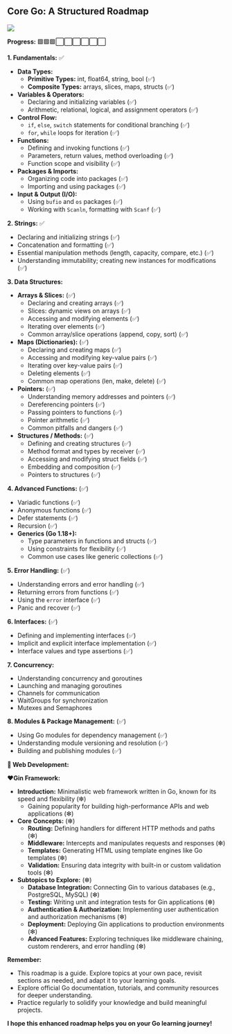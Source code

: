 ## Core Go: A Structured Roadmap
[![](https://skillicons.dev/icons?i=go)](https://skillicons.dev)


**Progress:** 🟩🟩🟩⬜⬜⬜⬜⬜⬜

**1. Fundamentals:** ✅

- **Data Types:**
    - **Primitive Types:** int, float64, string, bool (✅)
    - **Composite Types:** arrays, slices, maps, structs (✅)
- **Variables & Operators:**
    - Declaring and initializing variables (✅)
    - Arithmetic, relational, logical, and assignment operators (✅)
- **Control Flow:**
    - `if`, `else`, `switch` statements for conditional branching (✅)
    - `for`, `while` loops for iteration (✅)
- **Functions:**
    - Defining and invoking functions (✅)
    - Parameters, return values, method overloading (✅)
    - Function scope and visibility (✅)
- **Packages & Imports:**
    - Organizing code into packages (✅)
    - Importing and using packages (✅)
- **Input & Output (I/O):**
    - Using `bufio` and `os` packages (✅)
    - Working with `Scanln`, formatting with `Scanf` (✅)

**2. Strings:** ✅

- Declaring and initializing strings (✅)
- Concatenation and formatting (✅)
- Essential manipulation methods (length, capacity, compare, etc.) (✅)
- Understanding immutability; creating new instances for modifications (✅)

**3. Data Structures:**

- **Arrays & Slices:** (✅)
    - Declaring and creating arrays (✅)
    - Slices: dynamic views on arrays (✅)
    - Accessing and modifying elements (✅)
    - Iterating over elements (✅)
    - Common array/slice operations (append, copy, sort) (✅)
- **Maps (Dictionaries):** (✅)
    - Declaring and creating maps (✅)
    - Accessing and modifying key-value pairs (✅)
    - Iterating over key-value pairs (✅)
    - Deleting elements (✅)
    - Common map operations (len, make, delete) (✅)
- **Pointers:** (✅)
    - Understanding memory addresses and pointers (✅)
    - Dereferencing pointers (✅)
    - Passing pointers to functions (✅)
    - Pointer arithmetic (✅)
    - Common pitfalls and dangers (✅)
- **Structures / Methods:** (✅)
    - Defining and creating structures (✅)
    - Method format and types by receiver (✅)
    - Accessing and modifying struct fields (✅)
    - Embedding and composition (✅)
    - Pointers to structures (✅)

**4. Advanced Functions:** (✅)

- Variadic functions (✅)
- Anonymous functions (✅)
- Defer statements (✅)
- Recursion (✅)
- **Generics (Go 1.18+):**
    - Type parameters in functions and structs (✅)
    - Using constraints for flexibility (✅)
    - Common use cases like generic collections (✅)

**5. Error Handling:** (✅)

- Understanding errors and error handling (✅)
- Returning errors from functions (✅)
- Using the `error` interface (✅)
- Panic and recover (✅)

**6. Interfaces:** (✅)

- Defining and implementing interfaces (✅)
- Implicit and explicit interface implementation (✅)
- Interface values and type assertions (✅)

**7. Concurrency:** 

- Understanding concurrency and goroutines 
- Launching and managing goroutines 
- Channels for communication
- WaitGroups for synchronization 
- Mutexes and Semaphores 

**8. Modules & Package Management:** (✅)

- Using Go modules for dependency management (✅)
- Understanding module versioning and resolution (✅)
- Building and publishing modules (✅)


**🔭 Web Development:**

**❤️Gin Framework:**

- **Introduction:** Minimalistic web framework written in Go, known for its speed and flexibility (❇)
    - Gaining popularity for building high-performance APIs and web applications (❇)
- **Core Concepts:** (❇)
    - **Routing:** Defining handlers for different HTTP methods and paths (❇)
    - **Middleware:** Intercepts and manipulates requests and responses (❇)
    - **Templates:** Generating HTML using template engines like Go templates (❇)
    - **Validation:** Ensuring data integrity with built-in or custom validation tools (❇)
- **Subtopics to Explore:** (❇)
    - **Database Integration:** Connecting Gin to various databases (e.g., PostgreSQL, MySQL) (❇)
    - **Testing:** Writing unit and integration tests for Gin applications (❇)
    - **Authentication & Authorization:** Implementing user authentication and authorization mechanisms (❇)
    - **Deployment:** Deploying Gin applications to production environments (❇)
    - **Advanced Features:** Exploring techniques like middleware chaining, custom renderers, and error handling (❇)



**Remember:**

- This roadmap is a guide. Explore topics at your own pace, revisit sections as needed, and adapt it to your learning goals.
- Explore official Go documentation, tutorials, and community resources for deeper understanding.
- Practice regularly to solidify your knowledge and build meaningful projects.

**I hope this enhanced roadmap helps you on your Go learning journey!**
